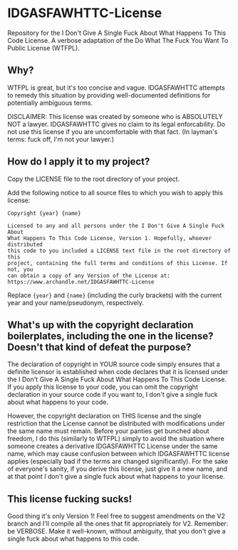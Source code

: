 # IDGASFAWHTTC-License
Repository for the I Don't Give A Single Fuck About What Happens To This Code License. A verbose adaptation of the Do What The Fuck You Want To Public License (WTFPL).

## Why?
WTFPL is great, but it's too concise and vague. IDGASFAWHTTC attempts to remedy this situation by providing well-documented definitions for potentially ambiguous terms.

DISCLAIMER: This license was created by someone who is ABSOLUTELY NOT a lawyer. IDGASFAWHTTC gives no claim to its legal enforcability. Do not use this license if you are uncomfortable with that fact. (In layman's terms: fuck off, I'm not your lawyer.)

## How do I apply it to my project?
Copy the LICENSE file to the root directory of your project.

Add the following notice to all source files to which you wish to apply this license:

```
Copyright {year} {name}

Licensed to any and all persons under the I Don't Give A Single Fuck About
What Happens To This Code License, Version 1. Hopefully, whoever distributed
this code to you included a LICENSE text file in the root directory of this
project, containing the full terms and conditions of this License. If not, you
can obtain a copy of any Version of the License at:
https://www.archandle.net/IDGASFAWHTTC-License
```

Replace `{year}` and `{name}` (including the curly brackets) with the current year and your name/pseudonym, respectively.

## What's up with the copyright declaration boilerplates, including the one in the license? Doesn't that kind of defeat the purpose?
The declaration of copyright in YOUR source code simply ensures that a definite licensor is established when code declares that it is licensed under the I Don't Give A Single Fuck About What Happens To This Code License. If you apply this license to your code, you can omit the copyright declaration in your source code if you want to, I don't give a single fuck about what happens to your code.

However, the copyright declaration on THIS license and the single restriction that the License cannot be distributed with modifications under the same name must remain. Before your panties get bunched about freedom, I do this (similarly to WTFPL) simply to avoid the situation where someone creates a derivative IDGASFAWHTTC License under the same name, which may cause confusion between which IDGASFAWHTTC license applies (especially bad if the terms are changed significantly). For the sake of everyone's sanity, if you derive this license, just give it a new name, and at that point I don't give a single fuck about what happens to your license.

## This license fucking sucks!
Good thing it's only Version 1! Feel free to suggest amendments on the V2 branch and I'll compile all the ones that fit appropriately for V2. Remember: be VERBOSE. Make it well-known, without ambiguity, that you don't give a single fuck about what happens to this code.
